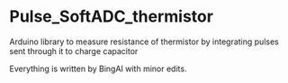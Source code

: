 # Pulse_SoftADC_thermistor
Arduino library to measure resistance of thermistor by integrating pulses sent through it to charge capacitor 

Everything is written by BingAI with minor edits.
